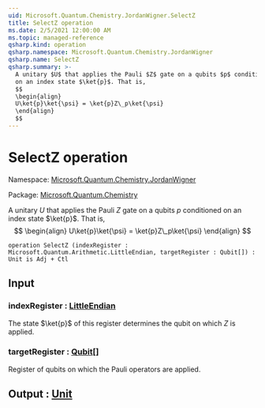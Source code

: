 ```yaml
---
uid: Microsoft.Quantum.Chemistry.JordanWigner.SelectZ
title: SelectZ operation
ms.date: 2/5/2021 12:00:00 AM
ms.topic: managed-reference
qsharp.kind: operation
qsharp.namespace: Microsoft.Quantum.Chemistry.JordanWigner
qsharp.name: SelectZ
qsharp.summary: >-
  A unitary $U$ that applies the Pauli $Z$ gate on a qubits $p$ conditioned
  on an index state $\ket{p}$. That is,
  $$
  \begin{align}
  U\ket{p}\ket{\psi} = \ket{p}Z\_p\ket{\psi}
  \end{align}
  $$
---
```


# SelectZ operation

Namespace: [Microsoft.Quantum.Chemistry.JordanWigner](xref:Microsoft.Quantum.Chemistry.JordanWigner)

Package: [Microsoft.Quantum.Chemistry](https://nuget.org/packages/Microsoft.Quantum.Chemistry)


A unitary $U$ that applies the Pauli $Z$ gate on a qubits $p$ conditionedon an index state $\ket{p}$. That is,$$\begin{align}U\ket{p}\ket{\psi} = \ket{p}Z\_p\ket{\psi}\end{align}$$

```qsharp
operation SelectZ (indexRegister : Microsoft.Quantum.Arithmetic.LittleEndian, targetRegister : Qubit[]) : Unit is Adj + Ctl
```


## Input

### indexRegister : [LittleEndian](xref:Microsoft.Quantum.Arithmetic.LittleEndian)

The state $\ket{p}$ of this register determines the qubit on which $Z$ is applied.


### targetRegister : [Qubit](xref:microsoft.quantum.lang-ref.qubit)[]

Register of qubits on which the Pauli operators are applied.



## Output : [Unit](xref:microsoft.quantum.lang-ref.unit)

